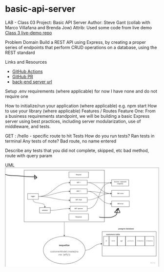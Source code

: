 # basic-api-server

LAB - Class 03
Project: Basic API Server
Author: Steve Gant (collab with Marco Villafana and Brenda Jow)
Attrib: Used some code from live demo [Class 3 live-demo repo](https://github.com/codefellows/seattle-code-javascript-401d51/tree/main/class-03/live-demo)

Problem Domain
Build a REST API using Express, by creating a proper series of endpoints that perform CRUD operations on a database, using the REST standard

Links and Resources
- [GitHub Actions](https://github.com/stevengant/basic-api-server/actions)
- [GitHub PR](https://github.com/stevengant/basic-api-server/pull/1)
- [back-end server url](https://stevegant-basic-api-server.onrender.com)

Setup
.env requirements (where applicable)
for now I have none and do not require one

How to initialize/run your application (where applicable)
e.g. npm start
How to use your library (where applicable)
Features / Routes
Feature One: From a business requirements standpoint, we will be building a basic Express server using best practices, including server modularization, use of middleware, and tests.

GET : /hello - specific route to hit
Tests
How do you run tests? Ran tests in terminal
Any tests of note? Bad route, no name entered

Describe any tests that you did not complete, skipped, etc
bad method, route with query param

UML
![Lab03 UML](/assets/lab03-UML.png)